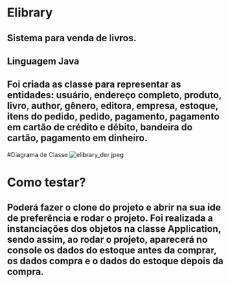 # Elibrary
## Sistema para venda de livros.

## Linguagem Java

## Foi criada as classe para representar as entidades: usuário, endereço completo, produto, livro, author, gênero, editora, empresa, estoque, itens do pedido, pedido, pagamento, pagamento em cartão de crédito e débito, bandeira do cartão, pagamento em dinheiro.

#Diagrama de Classe
![elibrary_der jpeg](https://user-images.githubusercontent.com/52636328/232572116-5be21a8d-0709-40fb-b9c1-d1dd1ea355c9.jpg)

# Como testar?
## Poderá fazer o clone do projeto e abrir na sua ide de preferência e rodar o projeto. Foi realizada a instanciações dos objetos na classe Application, sendo assim, ao rodar o projeto, aparecerá no console os dados do estoque antes da comprar, os dados compra e o dados do estoque depois da compra.
